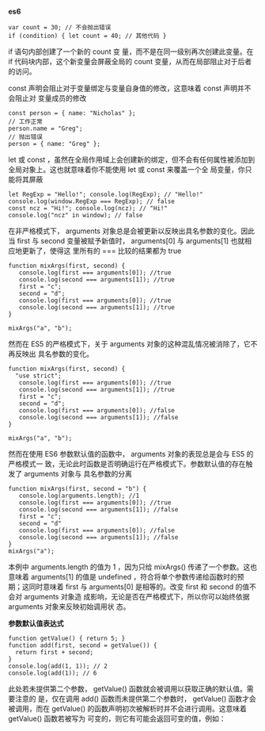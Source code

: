 **es6**

```
var count = 30; // 不会抛出错误
if (condition) { let count = 40; // 其他代码 }
```

if 语句内部创建了一个新的 count 变 量，而不是在同一级别再次创建此变量。在 if 代码块内部，这个新变量会屏蔽全局的 count 变量，从而在局部阻止对于后者的访问。

const 声明会阻止对于变量绑定与变量自身值的修改，这意味着 const 声明并不会阻止对 变量成员的修改

```
const person = { name: "Nicholas" };
// 工作正常
person.name = "Greg";
// 抛出错误
person = { name: "Greg" };
```

let 或 const ，虽然在全局作用域上会创建新的绑定，但不会有任何属性被添加到全局对象上。这也就意味着你不能使用 let 或 const 来覆盖一个全 局变量，你只能将其屏蔽

```
let RegExp = "Hello!"; console.log(RegExp); // "Hello!"
console.log(window.RegExp === RegExp); // false
const ncz = "Hi!"; console.log(ncz); // "Hi!"
console.log("ncz" in window); // false
```

在非严格模式下， arguments 对象总是会被更新以反映出具名参数的变化。因此当 first 与 second 变量被赋予新值时， arguments[0] 与 arguments[1] 也就相应地更新了，使得这 里所有的 === 比较的结果都为 true

```
function mixArgs(first, second) {
   console.log(first === arguments[0]); //true
   console.log(second === arguments[1]); //true
   first = "c"; 
   second = "d"; 
   console.log(first === arguments[0]); //true
   console.log(second === arguments[1]); //true
}

mixArgs("a", "b");
```

然而在 ES5 的严格模式下，关于 arguments 对象的这种混乱情况被消除了，它不再反映出 具名参数的变化。
```
function mixArgs(first, second) {
  "use strict";
   console.log(first === arguments[0]); //true
   console.log(second === arguments[1]); //true
   first = "c"; 
   second = "d"; 
   console.log(first === arguments[0]); //false
   console.log(second === arguments[1]); //false
}

mixArgs("a", "b");
```

然而在使用 ES6 参数默认值的函数中， arguments 对象的表现总是会与 ES5 的严格模式一 致，无论此时函数是否明确运行在严格模式下。参数默认值的存在触发了 arguments 对象与 具名参数的分离
```
function mixArgs(first, second = "b") {
   console.log(arguments.length); //1
   console.log(first === arguments[0]); //true
   console.log(second === arguments[1]); //false
   first = "c"; 
   second = "d" 
   console.log(first === arguments[0]); //false
   console.log(second === arguments[1]); //false
}
mixArgs("a");
```
本例中 arguments.length 的值为 1 ，因为只给 mixArgs() 传递了一个参数。这也意味着 arguments[1] 的值是 undefined ，符合将单个参数传递给函数时的预期；这同时意味着 first 与 arguments[0] 是相等的。改变 first 和 second 的值不会对 arguments 对象造 成影响，无论是否在严格模式下，所以你可以始终依据 arguments 对象来反映初始调用状 态。

**参数默认值表达式**
```
function getValue() { return 5; }
function add(first, second = getValue()) { 
  return first + second; 
}
console.log(add(1, 1)); // 2 
console.log(add(1)); // 6
```
此处若未提供第二个参数， getValue() 函数就会被调用以获取正确的默认值。需要注意的 是，仅在调用 add() 函数而未提供第二个参数时， getValue() 函数才会被调用，而在 getValue() 的函数声明初次被解析时并不会进行调用。这意味着 getValue() 函数若被写为 可变的，则它有可能会返回可变的值，例如：